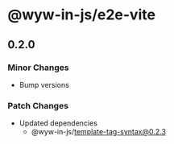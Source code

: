 # @wyw-in-js/e2e-vite

## 0.2.0

### Minor Changes

- Bump versions

### Patch Changes

- Updated dependencies
  - @wyw-in-js/template-tag-syntax@0.2.3
